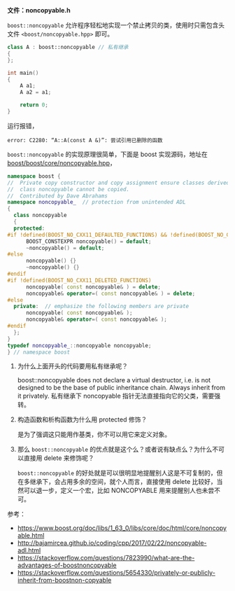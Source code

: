 **文件：noncopyable.h**

`boost::noncopyable` 允许程序轻松地实现一个禁止拷贝的类，使用时只需包含头文件 `<boost/noncopyable.hpp>` 即可。

```c++
class A : boost::noncopyable // 私有继承
{
};

int main()
{
    A a1;
    A a2 = a1;

    return 0;
}
```

运行报错，

```plaintext
error: C2280: “A::A(const A &)”: 尝试引用已删除的函数
```

`boost::noncopyable` 的实现原理很简单，下面是 boost 实现源码，地址在 [boost/boost/core/noncopyable.hpp](https://code.woboq.org/boost/boost/boost/core/noncopyable.hpp.html)，

```c++
namespace boost {
//  Private copy constructor and copy assignment ensure classes derived from
//  class noncopyable cannot be copied.
//  Contributed by Dave Abrahams
namespace noncopyable_  // protection from unintended ADL
{
  class noncopyable
  {
  protected:
#if !defined(BOOST_NO_CXX11_DEFAULTED_FUNCTIONS) && !defined(BOOST_NO_CXX11_NON_PUBLIC_DEFAULTED_FUNCTIONS)
      BOOST_CONSTEXPR noncopyable() = default;
      ~noncopyable() = default;
#else
      noncopyable() {}
      ~noncopyable() {}
#endif
#if !defined(BOOST_NO_CXX11_DELETED_FUNCTIONS)
      noncopyable( const noncopyable& ) = delete;
      noncopyable& operator=( const noncopyable& ) = delete;
#else
  private:  // emphasize the following members are private
      noncopyable( const noncopyable& );
      noncopyable& operator=( const noncopyable& );
#endif
  };
}
typedef noncopyable_::noncopyable noncopyable;
} // namespace boost
```

1. 为什么上面开头的代码要用私有继承呢？
    
    boost::noncopyable does not declare a virtual destructor, i.e. is not designed to be the base of public inheritance chain. Always inherit from it privately. 私有继承下 noncopyable 指针无法直接指向它的父类，需要强转。

2. 构造函数和析构函数为什么用 protected 修饰？

    是为了强调这只能用作基类，你不可以用它来定义对象。

3. 那么 `boost::noncopyable` 的优点就是这个么？或者说有缺点么？为什么不可以直接用 delete 来修饰呢？

    `boost::noncopyable` 的好处就是可以很明显地提醒别人这是不可复制的，但在多继承下，会占用多余的空间，就个人而言，直接使用 delete 比较好，当然可以退一步，定义一个宏，比如 NONCOPYABLE 用来提醒别人也未尝不可。

参考：

- <https://www.boost.org/doc/libs/1_63_0/libs/core/doc/html/core/noncopyable.html>
- <http://bajamircea.github.io/coding/cpp/2017/02/22/noncopyable-adl.html>
- <https://stackoverflow.com/questions/7823990/what-are-the-advantages-of-boostnoncopyable>
- <https://stackoverflow.com/questions/5654330/privately-or-publicly-inherit-from-boostnon-copyable>
